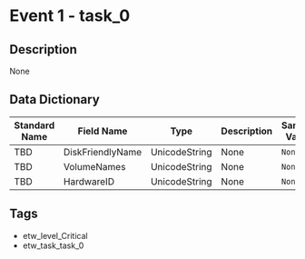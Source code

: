 # Event 1 - task_0

## Description
None

## Data Dictionary
|Standard Name|Field Name|Type|Description|Sample Value|
|---|---|---|---|---|
|TBD|DiskFriendlyName|UnicodeString|None|`None`|
|TBD|VolumeNames|UnicodeString|None|`None`|
|TBD|HardwareID|UnicodeString|None|`None`|

## Tags
* etw_level_Critical
* etw_task_task_0